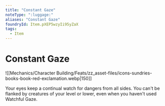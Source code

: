 ```yaml
---
title: "Constant Gaze"
noteType: ":luggage:"
aliases: "Constant Gaze"
foundryId: Item.pXEP5wzyIi95yZaX
tags:
  - Item
---
```


# Constant Gaze
![[Mechanics/Character Building/Feats/zz_asset-files/icons-sundries-books-book-red-exclamation.webp|150]]

Your eyes keep a continual watch for dangers from all sides. You can't be flanked by creatures of your level or lower, even when you haven't used Watchful Gaze.
